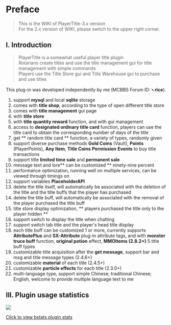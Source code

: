 # Preface
> This is the WIKI of PlayerTitle-3.x version  
> For the 2.x version of WIKI, please switch to the upper right corner.

## I. Introduction
> PlayerTitle is a somewhat useful player title plugin  
Rotarians create titles and use the title management gui for title management with simple commands  
Players use the Title Store gui and Title Warehouse gui to purchase and use titles

This plug-in was developed independently by me (MCBBS Forum ID:**ヽrice**).

1. support **mysql** and local **sqlite** storage
2. comes with **title shop**, according to the type of open different title store
3. comes with **title management** gui page
4. with **title store**
5. with **title quantity reward** function, and with gui management
6. access to **designated ordinary title card** function, players can use the title card to obtain the corresponding number of days of the title
7. get ** random title card ** function, a variety of types, randomly given
8. support diverse purchase methods **Gold Coins** (Vault), **Points** (PlayerPoints), **Any Item**, **Title Coins** **Permission** **Events** to buy title transactions
9. support title **limited time sale** and **permanent sale**
10. message text and lore** can be customized ** ninety-nine percent
11. performance optimization, running well on multiple services, can be viewed through timings on
12. support variables **PlaceholderAPI**
13. delete the title itself, will automatically be associated with the deletion of the title and the title buffs that the player has purchased
14. delete the title buff, will automatically be associated with the removal of the player purchased the title buff
15. title store display optimization, ** players purchased the title only to the player hidden **
16. support switch to display the title when chatting
17. support switch tab title and the player's head title display
18. each title buff can be customized 1 or more, currently supports **AttributePlus** and **SX-Attribute** plug-in attribute tags, and with **monster truce buff** function, **original potion** effect, **MMOItems (2.8.2+)** 5 title buff types
19. customizable title acquisition after the **get message**, support bar and msg and title message types (2.4.6+)
20. customizable **material** of each title (2.4.5+)
21. customizable **particle effects** for each title (2.3.0+)
22. multi-language type, support simple Chinese; traditional Chinese; English, welcome to provide multiple language text to me

## III. Plugin usage statistics
![](https://bstats.org/signatures/bukkit/PlayerTitle.svg)

[Click to view bstats plugin stats](https://bstats.org/plugin/bukkit/PlayerTitle/6913)